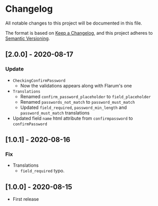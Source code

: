 # Changelog

All notable changes to this project will be documented in this file.

The format is based on [Keep a Changelog](https://keepachangelog.com/en/1.0.0/),
and this project adheres to [Semantic Versioning](https://semver.org/spec/v2.0.0.html).

## [2.0.0] - 2020-08-17

### Update

- `CheckingConfirmPassword`
  - Now the validations appears along with Flarum's one
- `Translations`
  - Renamed `confirm_password_placeholder` to `field_placeholder`
  - Renamed `passwords_not_match` to `password_must_match`
  - Updated `field_required`, `password_min_length` and `password_must_match` translations
- Updated field `name` html attribute from `confirmpassword` to `confirmPassword`

## [1.0.1] - 2020-08-16

### Fix

- Translations
  - `field_required` typo.

## [1.0.0] - 2020-08-15

- First release
